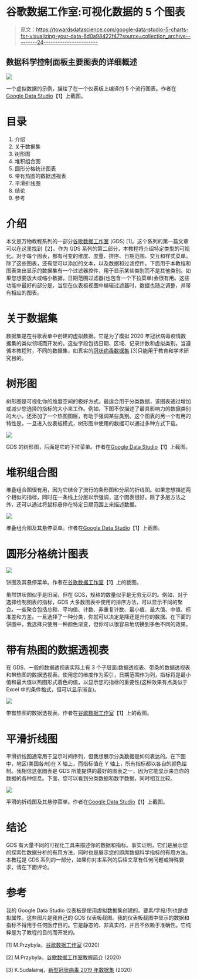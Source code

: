 # 谷歌数据工作室:可视化数据的 5 个图表

> 原文：<https://towardsdatascience.com/google-data-studio-5-charts-for-visualizing-your-data-6d0a98422f47?source=collection_archive---------24----------------------->

## 数据科学控制面板主要图表的详细概述

![](img/0e49d946b4d5c7286fb693a5af515e9d.png)

一个虚拟数据的示例，描绘了在一个仪表板上编译的 5 个流行图表。作者在[Google Data Studio](https://datastudio.google.com/)【1】上截图。

# 目录

1.  介绍
2.  关于数据集
3.  树形图
4.  堆积组合图
5.  圆形分格统计图表
6.  带有热图的数据透视表
7.  平滑折线图
8.  结论
9.  参考

# 介绍

本文是万物教程系列的一部分[谷歌数据工作室](https://datastudio.google.com/) (GDS) [1]。这个系列的第一篇文章可以在这里找到【2】。作为 GDS 系列的第二部分，本教程将介绍特定类型的可视化。对于每个图表，都有可变的维度、度量、排序、日期范围、交互和样式菜单。除了这些图表，还有您可以添加的文本，以及数据和过滤控件。下面用于本教程和图表突出显示的数据集有一个过滤器控件，用于显示某些类别而不是其他类别。如果您想要放大或缩小数据，日期范围过滤器(也包含一个下拉菜单)会很有用。这些功能中最好的部分是，当您在仪表板视图中编辑过滤器时，数据也随之调整，并带有相应的图表。

# 关于数据集

数据集是在谷歌表单中创建的虚拟数据。它是为了模拟 2020 年冠状病毒疫情数据集的类似领域而开发的。这些字段包括日期、区域、记录计数和虚拟类别。当遵循本教程时，不同的数据集，如真实的[冠状病毒数据集](https://www.kaggle.com/sudalairajkumar/novel-corona-virus-2019-dataset) [3]只能用于教育和学术研究目的。

# 树形图

树形图是可视化你的维度空间的极好方式。最适合用于分类数据，该图表通过增加或减少您选择的指标的大小来工作。例如，下图不仅描述了最具影响力的数据类别的大小，还添加了一个热图图层，有助于强调某些类别。这个图表的另一个有用的特性是，一旦进入仪表板模式，树形图中使用的数据可以通过多种方式下载。

![](img/dc3a6c12203e24497eda42b71da122e5.png)

GDS 的树形图，后面是它的下拉菜单。作者在[Google Data Studio](https://datastudio.google.com/)【1】上截图。

# 堆积组合图

堆叠组合图很有用，因为它结合了流行的条形图和分层的折线图。如果您想描述两个相似的指标，同时在一条线上分层以示强调，这个图表很好。除了多层方法之外，还可以通过将鼠标悬停在特定日期范围上来描述数据。

![](img/4d80d10a15bbfcfae82118ca5cbb7587.png)

堆叠组合图及其悬停菜单。作者在[Google Data Studio](https://datastudio.google.com/)【1】上截图。

# 圆形分格统计图表

![](img/68c506812892375431b797927636f3ff.png)

饼图及其悬停菜单。作者在[谷歌数据工作室](https://datastudio.google.com/)【1】上的截图。

虽然饼状图似乎是旧闻，但在 GDS，规格的数量似乎是无穷无尽的。例如，对于选择绘制图表的指标，GDS 大多数图表中使用的排序方法，可以显示不同的聚合。一些聚合包括总和、平均值、计数、非重复计数、最小值、最大值、中值、标准差和方差。一旦选择了一种分类，你就可以决定是降还是升你的数据。在下面的饼图中，我选择只使用一种颜色渐变，但你可以很容易地切换到多色不同的效果。

# 带有热图的数据透视表

在 GDS，一般的数据透视表实际上有 3 个子层面:数据透视表、带条的数据透视表和带热图的数据透视表。使用您的维度作为索引，日期范围作为列，指标将是最小值和最大值以热图形式着色的值，以显示您的指标的重要性(这种效果有点类似于 Excel 中的条件格式，但可以显示渐变)。

![](img/94829802545d9cc89410077afa4f74e8.png)

带有热图的数据透视表。作者在[谷歌数据工作室](https://datastudio.google.com/)【1】上的截图。

# 平滑折线图

平滑折线图通常用于显示时间序列，但我想展示分类数据是如何表达的。在下图中，地区(美国各州)在 X 轴上，而指标值在 Y 轴上，所有指标都以各自的颜色绘制。我相信这张图表是 GDS 所能提供的最好的图表之一，因为它能显示来自你的数据的各种信息。下面，您可以看到分类数据和数字数据，同时相互比较。

![](img/cccad6712c1c9e97580e71216c2d7cdd.png)

平滑的折线图及其悬停菜单。作者在[Google Data Studio](https://datastudio.google.com/)【1】上截图。

# 结论

GDS 有大量不同的可视化工具来描述你的数据和指标。事实证明，它们是展示您的探索性数据分析的有用方法，同时也是展示您的即席数据科学指标的有用方法。本教程是 GDS 系列的一部分，如果你对本系列的后续文章有任何问题或特殊要求，请在下面评论。

# 参考

我的 Google Data Studio 仪表板是使用虚拟数据集创建的。要素/字段/列也是虚拟属性。这些图片是我自己的 GDS 仪表板截图。我的仪表板截图中显示的数据和指标不得用于任何医疗目的。它是静态的、非真实的，并且不依赖于准确性。它纯粹是为了教程的目的而开发的。

[1] M.Przybyla，[谷歌数据工作室](https://datastudio.google.com/) (2020)

[2] M.Przybyla，[谷歌数据工作室教程简介](/google-data-studio-tutorial-intro-25dd10d05be0) (2020)

[3] K.Sudalairaj，[新型冠状病毒 2019 年数据集](https://www.kaggle.com/sudalairajkumar/novel-corona-virus-2019-dataset) (2020)